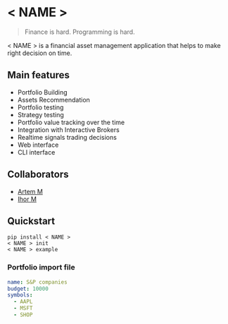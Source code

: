 # < NAME >

> Finance is hard. Programming is hard.

< NAME > is a financial asset management application that helps to make right decision on time. 

## Main features

* Portfolio Building
* Assets Recommendation
* Portfolio testing
* Strategy testing
* Portfolio value tracking over the time
* Integration with Interactive Brokers
* Realtime signals trading decisions
* Web interface
* CLI interface

## Collaborators
- [Artem M](https://github.com/ignar>)
- [Ihor M](https://github.com/IhorMok)


## Quickstart

```
pip install < NAME > 
< NAME > init
< NAME > example
```


### Portfolio import file

```yaml
name: S&P companies
budget: 10000
symbols:
  - AAPL
  - MSFT
  - SHOP
```


